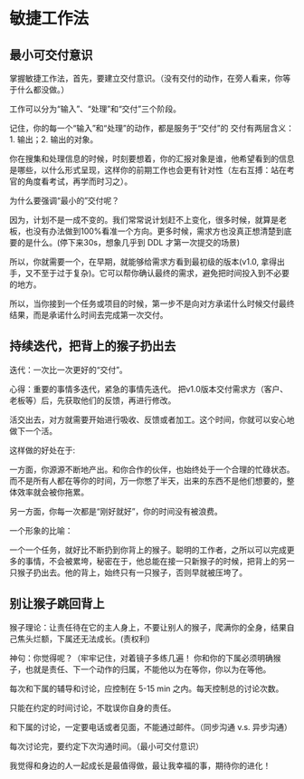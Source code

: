 # 敏捷工作法
## 最小可交付意识
掌握敏捷工作法，首先，要建立交付意识。（没有交付的动作，在旁人看来，你等于什么都没做。）

工作可以分为“输入”、“处理”和“交付”三个阶段。

记住，你的每一个“输入”和“处理”的动作，都是服务于“交付”的
交付有两层含义：1. 输出；2. 输出的对象。

你在搜集和处理信息的时候，时刻要想着，你的汇报对象是谁，他希望看到的信息是哪些，以什么形式呈现，这样你的前期工作也会更有针对性（左右互搏：站在考官的角度看考试，再学而时习之）。

为什么要强调“最小的”交付呢？

因为，计划不是一成不变的。我们常常说计划赶不上变化，很多时候，就算是老板，也没有办法做到100%看准一个方向。更多时候，需求方也没真正想清楚到底要的是什么。(停下来30s，想象几乎到 DDL 才第一次提交的场景)

所以，你就需要一个，在早期，就能够给需求方看到最初级的版本(v1.0, 拿得出手，又不至于过于复杂)。它可以帮你确认最终的需求，避免把时间投入到不必要的地方。

所以，当你接到一个任务或项目的时候，第一步不是向对方承诺什么时候交付最终结果，而是承诺什么时间去完成第一次交付。

## 持续迭代，把背上的猴子扔出去
迭代：一次比一次更好的“交付”。

心得：重要的事情多迭代，紧急的事情先迭代。
把v1.0版本交付需求方（客户、老板等）后，先获取他们的反馈，再进行修改。

活交出去，对方就需要开始进行吸收、反馈或者加工。这个时间，你就可以安心地做下一个活。

这样做的好处在于:

一方面，你源源不断地产出。和你合作的伙伴，也始终处于一个合理的忙碌状态。而不是所有人都在等你的时间，万一你憋了半天，出来的东西不是他们想要的，整体效率就会被你拖累。

另一方面，你每一次都是“刚好就好”，你的时间没有被浪费。

一个形象的比喻：

一个一个任务，就好比不断扔到你背上的猴子。聪明的工作者，之所以可以完成更多的事情，不会被累垮，秘密在于，他总能在接一只新猴子的时候，把背上的另一只猴子扔出去。他的背上，始终只有一只猴子，否则早就被压垮了。
## 别让猴子跳回背上
猴子理论：让责任待在它的主人身上，不要让别人的猴子，爬满你的全身，结果自己焦头烂额，下属还无法成长。(责权利)

神句：你觉得呢？（牢牢记住，对着镜子多练几遍！
你和你的下属必须明确猴子，也就是责任、下一个动作的归属，不能他以为在等你，你以为在等他。

每次和下属的辅导和讨论，应控制在 5-15 min 之内。每天控制总的讨论次数。

只能在约定的时间讨论，不耽误你自身的责任。

和下属的讨论，一定要电话或者见面，不能通过邮件。（同步沟通 v.s. 异步沟通）

每次讨论完，要约定下次沟通时间。（最小可交付意识）

我觉得和身边的人一起成长是最值得做，最让我幸福的事，期待你的进化！